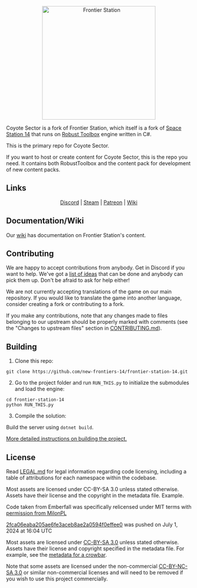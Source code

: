 <div class="header" align="center">
<img alt="Frontier Station" height="308" src="https://github.com/coyote-frontier/blob/master/Resources/Textures/_CS/Logo/logo.png?raw=true" />
</div>

Coyote Sector is a fork of Frontier Station, which itself is a fork of [Space Station 14](https://github.com/space-wizards/space-station-14) that runs on [Robust Toolbox](https://github.com/space-wizards/RobustToolbox) engine written in C#.


This is the primary repo for Coyote Sector.

If you want to host or create content for Coyote Sector, this is the repo you need. It contains both RobustToolbox and the content pack for development of new content packs.

## Links

<div class="header" align="center">

[Discord](https://discord.gg/tpuAT7d3zm/) | [Steam](https://store.steampowered.com/app/1255460/Space_Station_14/) | [Patreon](https://www.patreon.com/frontierstation14) | [Wiki](https://frontierstation.wiki.gg/)

</div>

## Documentation/Wiki

Our [wiki](https://frontierstation.wiki.gg/) has documentation on Frontier Station's content.

## Contributing

We are happy to accept contributions from anybody. Get in Discord if you want to help. We've got a [list of ideas](TBA) that can be done and anybody can pick them up. Don't be afraid to ask for help either!

We are not currently accepting translations of the game on our main repository. If you would like to translate the game into another language, consider creating a fork or contributing to a fork.

If you make any contributions, note that any changes made to files belonging to our upstream should be properly marked with comments (see the "Changes to upstream files" section in [CONTRIBUTING.md](https://github.com/new-frontiers-14/frontier-station-14/blob/master/CONTRIBUTING.md)).

## Building

1. Clone this repo:
```shell
git clone https://github.com/new-frontiers-14/frontier-station-14.git
```
2. Go to the project folder and run `RUN_THIS.py` to initialize the submodules and load the engine:
```shell
cd frontier-station-14
python RUN_THIS.py
```
3. Compile the solution:

Build the server using `dotnet build`.

[More detailed instructions on building the project.](https://docs.spacestation14.com/en/general-development/setup.html)

## License

Read [LEGAL.md](https://github.com/new-frontiers-14/frontier-station-14/blob/master/LEGAL.md) for legal information regarding code licensing, including a table of attributions for each namespace within the codebase.

Most assets are licensed under CC-BY-SA 3.0 unless stated otherwise. Assets have their license and the copyright in the metadata file. Example.

Code taken from Emberfall was specifically relicensed under MIT terms with [permission from MilonPL](https://github.com/new-frontiers-14/frontier-station-14/pull/3607)

[2fca06eaba205ae6fe3aceb8ae2a0594f0effee0](https://github.com/new-frontiers-14/frontier-station-14/commit/2fca06eaba205ae6fe3aceb8ae2a0594f0effee0) was pushed on July 1, 2024 at 16:04 UTC

Most assets are licensed under [CC-BY-SA 3.0](https://creativecommons.org/licenses/by-sa/3.0/) unless stated otherwise. Assets have their license and copyright specified in the metadata file. For example, see the [metadata for a crowbar](https://github.com/new-frontiers-14/frontier-station-14/blob/master/Resources/Textures/Objects/Tools/crowbar.rsi/meta.json).

Note that some assets are licensed under the non-commercial [CC-BY-NC-SA 3.0](https://creativecommons.org/licenses/by-nc-sa/3.0/) or similar non-commercial licenses and will need to be removed if you wish to use this project commercially.
